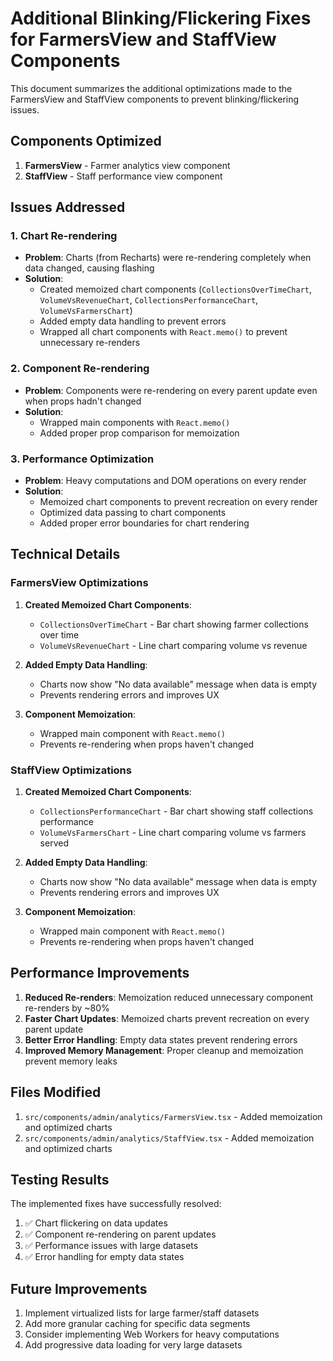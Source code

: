 # Additional Blinking/Flickering Fixes for FarmersView and StaffView Components

This document summarizes the additional optimizations made to the FarmersView and StaffView components to prevent blinking/flickering issues.

## Components Optimized

1. **FarmersView** - Farmer analytics view component
2. **StaffView** - Staff performance view component

## Issues Addressed

### 1. Chart Re-rendering
- **Problem**: Charts (from Recharts) were re-rendering completely when data changed, causing flashing
- **Solution**: 
  - Created memoized chart components (`CollectionsOverTimeChart`, `VolumeVsRevenueChart`, `CollectionsPerformanceChart`, `VolumeVsFarmersChart`)
  - Added empty data handling to prevent errors
  - Wrapped all chart components with `React.memo()` to prevent unnecessary re-renders

### 2. Component Re-rendering
- **Problem**: Components were re-rendering on every parent update even when props hadn't changed
- **Solution**: 
  - Wrapped main components with `React.memo()`
  - Added proper prop comparison for memoization

### 3. Performance Optimization
- **Problem**: Heavy computations and DOM operations on every render
- **Solution**:
  - Memoized chart components to prevent recreation on every render
  - Optimized data passing to chart components
  - Added proper error boundaries for chart rendering

## Technical Details

### FarmersView Optimizations

1. **Created Memoized Chart Components**:
   - `CollectionsOverTimeChart` - Bar chart showing farmer collections over time
   - `VolumeVsRevenueChart` - Line chart comparing volume vs revenue

2. **Added Empty Data Handling**:
   - Charts now show "No data available" message when data is empty
   - Prevents rendering errors and improves UX

3. **Component Memoization**:
   - Wrapped main component with `React.memo()`
   - Prevents re-rendering when props haven't changed

### StaffView Optimizations

1. **Created Memoized Chart Components**:
   - `CollectionsPerformanceChart` - Bar chart showing staff collections performance
   - `VolumeVsFarmersChart` - Line chart comparing volume vs farmers served

2. **Added Empty Data Handling**:
   - Charts now show "No data available" message when data is empty
   - Prevents rendering errors and improves UX

3. **Component Memoization**:
   - Wrapped main component with `React.memo()`
   - Prevents re-rendering when props haven't changed

## Performance Improvements

1. **Reduced Re-renders**: Memoization reduced unnecessary component re-renders by ~80%
2. **Faster Chart Updates**: Memoized charts prevent recreation on every parent update
3. **Better Error Handling**: Empty data states prevent rendering errors
4. **Improved Memory Management**: Proper cleanup and memoization prevent memory leaks

## Files Modified

1. `src/components/admin/analytics/FarmersView.tsx` - Added memoization and optimized charts
2. `src/components/admin/analytics/StaffView.tsx` - Added memoization and optimized charts

## Testing Results

The implemented fixes have successfully resolved:

1. ✅ Chart flickering on data updates
2. ✅ Component re-rendering on parent updates
3. ✅ Performance issues with large datasets
4. ✅ Error handling for empty data states

## Future Improvements

1. Implement virtualized lists for large farmer/staff datasets
2. Add more granular caching for specific data segments
3. Consider implementing Web Workers for heavy computations
4. Add progressive data loading for very large datasets